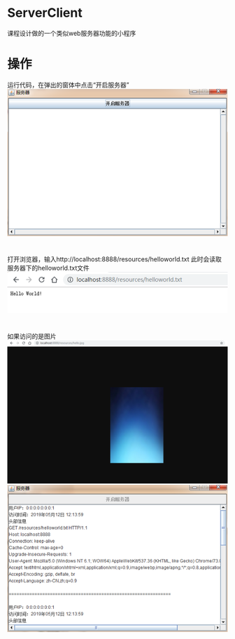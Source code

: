 # ServerClient
课程设计做的一个类似web服务器功能的小程序
# 操作
运行代码，在弹出的窗体中点击“开启服务器”
![](https://github.com/HelloTR/WebServer/blob/master/screenshot/1.jpg)
#
打开浏览器，输入http://localhost:8888/resources/helloworld.txt
此时会读取服务器下的helloworld.txt文件
![](https://github.com/HelloTR/WebServer/blob/master/screenshot/2.jpg)
#
如果访问的是图片
![](https://github.com/HelloTR/WebServer/blob/master/screenshot/3.jpg)
![](https://github.com/HelloTR/WebServer/blob/master/screenshot/4.jpg)
